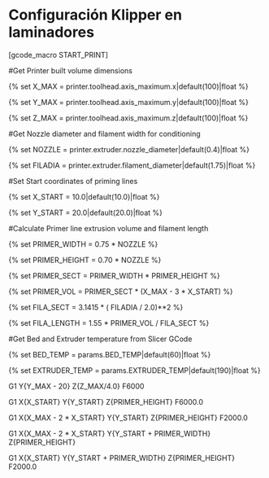 # Configuración Klipper en laminadores

\[gcode\_macro START\_PRINT]

\#Get Printer built volume dimensions

\{% set X\_MAX = printer.toolhead.axis\_maximum.x|default(100)|float %\}

\{% set Y\_MAX = printer.toolhead.axis\_maximum.y|default(100)|float %\}

\{% set Z\_MAX = printer.toolhead.axis\_maximum.z|default(100)|float %\}

\#Get Nozzle diameter and filament width for conditioning

\{% set NOZZLE = printer.extruder.nozzle\_diameter|default(0.4)|float %\}

\{% set FILADIA = printer.extruder.filament\_diameter|default(1.75)|float %\}

\#Set Start coordinates of priming lines

\{% set X\_START = 10.0|default(10.0)|float %\}

\{% set Y\_START = 20.0|default(20.0)|float %\}

\#Calculate Primer line extrusion volume and filament length

\{% set PRIMER\_WIDTH = 0.75 \* NOZZLE %\}

\{% set PRIMER\_HEIGHT = 0.70 \* NOZZLE %\}

\{% set PRIMER\_SECT = PRIMER\_WIDTH \* PRIMER\_HEIGHT %\}

\{% set PRIMER\_VOL = PRIMER\_SECT \* (X\_MAX - 3 \* X\_START) %\}

\{% set FILA\_SECT = 3.1415 \* ( FILADIA / 2.0)\*\*2 %\}

\{% set FILA\_LENGTH = 1.55 \* PRIMER\_VOL / FILA\_SECT %\}

\#Get Bed and Extruder temperature from Slicer GCode

\{% set BED\_TEMP = params.BED\_TEMP|default(60)|float %\}

\{% set EXTRUDER\_TEMP = params.EXTRUDER\_TEMP|default(190)|float %\}

G1 Y{Y\_MAX - 20} Z{Z\_MAX/4.0} F6000

G1 X{X\_START} Y{Y\_START} Z{PRIMER\_HEIGHT} F6000.0

G1 X{X\_MAX - 2 \* X\_START} Y{Y\_START} Z{PRIMER\_HEIGHT} F2000.0

G1 X{X\_MAX - 2 \* X\_START} Y{Y\_START + PRIMER\_WIDTH} Z{PRIMER\_HEIGHT}

G1 X{X\_START} Y{Y\_START + PRIMER\_WIDTH} Z{PRIMER\_HEIGHT} F2000.0
